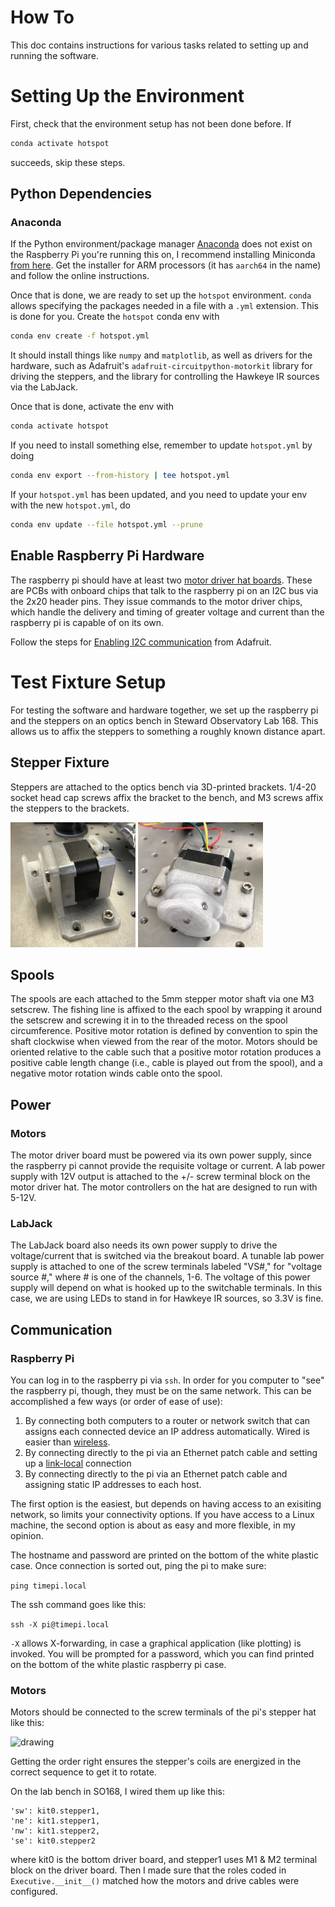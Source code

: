 # How To

This doc contains instructions for various tasks related to setting up and running the software.

# Setting Up the Environment

First, check that the environment setup has not been done before. If 
```bash
conda activate hotspot
```
succeeds, skip these steps.

## Python Dependencies
### Anaconda
If the Python environment/package manager [Anaconda](https://www.anaconda.com/) does not exist on the Raspberry Pi you're running this on, I recommend installing Miniconda [from here](https://docs.conda.io/en/master/miniconda.html). Get the installer for ARM processors (it has `aarch64` in the name) and follow the online instructions.

Once that is done, we are ready to set up the `hotspot` environment. `conda` allows specifying the packages needed in a file with a `.yml` extension. This is done for you. Create the `hotspot` conda env with

```bash
conda env create -f hotspot.yml
```

It should install things like `numpy` and `matplotlib`, as well as drivers for the hardware, such as Adafruit's `adafruit-circuitpython-motorkit` library for driving the steppers, and the library for controlling the Hawkeye IR sources via the LabJack.

Once that is done, activate the env with 

```bash
conda activate hotspot
```

If you need to install something else, remember to update `hotspot.yml` by doing 

```bash
conda env export --from-history | tee hotspot.yml
```

If your `hotspot.yml` has been updated, and you need to update your env with the new `hotspot.yml`, do

```bash
conda env update --file hotspot.yml --prune
```

## Enable Raspberry Pi Hardware

The raspberry pi should have at least two [motor driver hat boards](https://learn.adafruit.com/adafruit-dc-and-stepper-motor-hat-for-raspberry-pi). These are PCBs with onboard chips that talk to the raspberry pi on an I2C bus via the 2x20 header pins. They issue commands to the motor driver chips, which handle the delivery and timing of greater voltage and current than the raspberry pi is capable of on its own.

Follow the steps for [Enabling I2C communication](https://learn.adafruit.com/adafruit-dc-and-stepper-motor-hat-for-raspberry-pi/installing-software#enable-i2c-1106864-2) from Adafruit.

# Test Fixture Setup

For testing the software and hardware together, we set up the raspberry pi and the steppers on an optics bench in Steward Observatory Lab 168. This allows us to affix the steppers to something a roughly known distance apart.

## Stepper Fixture

Steppers are attached to the optics bench via 3D-printed brackets. 1/4-20 socket head cap screws affix the bracket to the bench, and M3 screws affix the steppers to the brackets.

<img src="img/spool_side_view.jpg" alt="drawing" width="200"/> <img src="img/spool_bench_mounted.jpg" alt="drawing" width="200"/>

## Spools

The spools are each attached to the 5mm stepper motor shaft via one M3 setscrew. The fishing line is affixed to the each spool by wrapping it around the setscrew and screwing it in to the threaded recess on the spool circumference. Positive motor rotation is defined by convention to spin the shaft clockwise when viewed from the rear of the motor. Motors should be oriented relative to the cable such that a positive motor rotation produces a positive cable length change (i.e., cable is played out from the spool), and a negative motor rotation winds cable onto the spool.


## Power

### Motors
The motor driver board must be powered via its own power supply, since the raspberry pi cannot provide the requisite voltage or current. A lab power supply with 12V output is attached to the +/- screw terminal block on the motor driver hat. The motor controllers on the hat are designed to run with 5-12V.

### LabJack
The LabJack board also needs its own power supply to drive the voltage/current that is switched via the breakout board. A tunable lab power supply is attached to one of the screw terminals labeled "VS#," for "voltage source #," where # is one of the channels, 1-6. The voltage of this power supply will depend on what is hooked up to the switchable terminals. In this case, we are using LEDs to stand in for Hawkeye IR sources, so 3.3V is fine.

## Communication

### Raspberry Pi
You can log in to the raspberry pi via `ssh`. In order for you computer to "see" the raspberry pi, though, they must be on the same network. This can be accomplished a few ways (or order of ease of use):
1. By connecting both computers to a router or network switch that can assigns each connected device an IP address automatically. Wired is easier than [wireless](https://www.raspberrypi.com/documentation/computers/configuration.html#setting-up-a-headless-raspberry-pi).
1. By connecting directly to the pi via an Ethernet patch cable and setting up a [link-local](https://en.wikipedia.org/wiki/Link-local_address) connection
1. By connecting directly to the pi via an Ethernet patch cable and assigning static IP addresses to each host.

The first option is the easiest, but depends on having access to an exisiting network, so limits your connectivity options. If you have access to a Linux machine, the second option is about as easy and more flexible, in my opinion.

 The hostname and password are printed on the bottom of the white plastic case. Once connection is sorted out, ping the pi to make sure:
 
 ```ping timepi.local```
 
 The ssh command goes like this:

 ```ssh -X pi@timepi.local```

 `-X` allows X-forwarding, in case a graphical application (like plotting) is invoked. You will be prompted for a password, which you can find printed on the bottom of the white plastic raspberry pi case.

### Motors

Motors should be connected to the screw terminals of the pi's stepper hat like this:

<img src="img/stepper_wiring.jpg" alt="drawing" width="200"/>

Getting the order right ensures the stepper's coils are energized in the correct sequence to get it to rotate.

On the lab bench in SO168, I wired them up like this:

```
'sw': kit0.stepper1,
'ne': kit1.stepper1,
'nw': kit1.stepper2,
'se': kit0.stepper2
```

where kit0 is the bottom driver board, and stepper1 uses M1 & M2 terminal block on the driver board. Then I made sure that the roles coded in `Executive.__init__()` matched how the motors and drive cables were configured.
